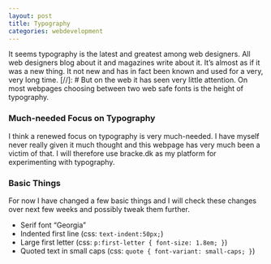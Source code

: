 ```yaml
---
layout: post
title: Typography
categories: webdevelopment
---
```

It seems typography is the latest and greatest among web designers. All web designers blog about it and magazines write about it. It&#8217;s almost as if it was a new thing. It not new and has in fact been known and used for a very, very long time.
[//]: #
But on the web it has seen very little attention. On most webpages choosing between two web safe fonts is the height of typography.

<p>
<h3>Much-needed Focus on Typography</h3>
I think a renewed focus on typography is very much-needed. I have myself never really given it much thought and this webpage has very much been a victim of that. I will therefore use bracke.dk as my platform for experimenting with typography.</p>

<p>
<h3>Basic Things</h3>
For now I have changed a few basic things and I will check these changes over next few weeks and possibly tweak them further.
<ul>
<li>Serif font &#8220;Georgia&#8221;</li>
<li>Indented first line  (css: <code>text-indent:50px;</code>)</li>
<li>Large first letter (css: <code>p:first-letter { font-size: 1.8em; }</code>)</li>
<li>Quoted text in small caps (css: <code>quote { font-variant: small-caps; }</code>)</li>
</ul>
</p>